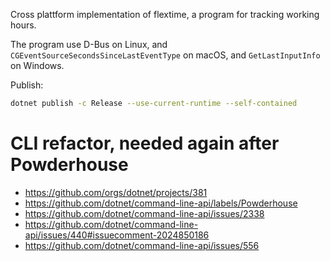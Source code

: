 Cross plattform implementation of flextime, a program for tracking
working hours.

The program use D-Bus on Linux, and
`CGEventSourceSecondsSinceLastEventType` on macOS, and
`GetLastInputInfo` on Windows.

Publish:

```sh
dotnet publish -c Release --use-current-runtime --self-contained
```

# CLI refactor, needed again after Powderhouse

* https://github.com/orgs/dotnet/projects/381
* https://github.com/dotnet/command-line-api/labels/Powderhouse
* https://github.com/dotnet/command-line-api/issues/2338
* https://github.com/dotnet/command-line-api/issues/440#issuecomment-2024850186
* https://github.com/dotnet/command-line-api/issues/556
